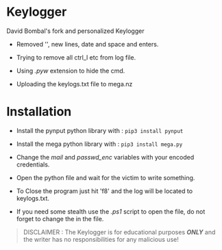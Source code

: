 # Keylogger

David Bombal's fork and personalized Keylogger

- Removed '', new lines, date and space and enters.

- Trying to remove all ctrl_l etc from log file.

- Using *.pyw* extension to hide the cmd.

- Uploading the keylogs.txt file to mega.nz

# Installation

- Install the pynput python library with :
```pip3 install pynput``` 

- Install the mega python library with :
```pip3 install mega.py```

- Change the *mail* and *passwd_enc* variables with your encoded credentials.

- Open the python file and wait for the victim to write something.

- To Close the program just hit 'f8' and the log will be located to keylogs.txt.

- If you need some stealth use the *.ps1* script to open the file, do not forget to change the <YOUR-DIRECTORY> in the file. 

>DISCLAIMER : The Keylogger is for educational purposes ***ONLY*** and the writer has no responsibilities for any malicious use!
